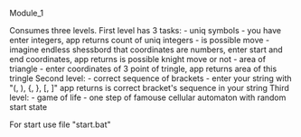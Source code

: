 Module_1

Consumes three levels.
First level has 3 tasks:
	- uniq symbols - you have enter integers, app returns count of uniq integers
	- is possible move - imagine endless shessbord that coordinates are numbers, enter start and end coordinates, app returns is possible knight move or not
	- area of triangle - enter coordinates of 3 point of tringle, app returns area of this tringle
Second level:
	- correct sequence of brackets - enter your string with "(, ), {, }, [, ]" app returns is correct bracket's sequence in your string
Third level:
	- game of life - one step of famouse cellular automaton with random start state

For start use file "start.bat"
